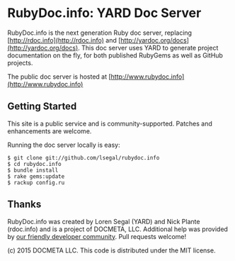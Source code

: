 RubyDoc.info: YARD Doc Server
===============================

RubyDoc.info is the next generation Ruby doc server, replacing
[http://rdoc.info](http://rdoc.info) and
[http://yardoc.org/docs](http://yardoc.org/docs).
This doc server uses YARD to generate project documentation on the fly, for
both published RubyGems as well as GitHub projects.

The public doc server is hosted at [http://www.rubydoc.info](http://www.rubydoc.info)

Getting Started
---------------

This site is a public service and is community-supported. Patches and
enhancements are welcome.

Running the doc server locally is easy:

```
$ git clone git://github.com/lsegal/rubydoc.info
$ cd rubydoc.info
$ bundle install
$ rake gems:update
$ rackup config.ru
```

Thanks
------

RubyDoc.info was created by Loren Segal (YARD) and Nick Plante (rdoc.info) and is a project of DOCMETA, LLC.
Additional help was provided by [our friendly developer community](https://github.com/lsegal/rubydoc.info/graphs/contributors).
Pull requests welcome!

(c) 2015 DOCMETA LLC. This code is distributed under the MIT license.

